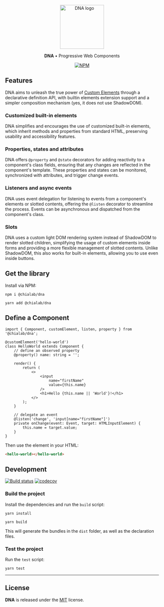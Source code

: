 <p align="center">
    <a href="https://chialab.github.io/dna/">
        <img alt="DNA logo" width="144" height="144" src="https://raw.githack.com/chialab/dna/main/logo.svg" />
    </a>
</p>

<p align="center">
    <strong>DNA</strong> • Progressive Web Components
</p>

<p align="center">
    <a href="https://www.npmjs.com/package/@chialab/dna"><img alt="NPM" src="https://img.shields.io/npm/v/@chialab/dna.svg"></a>
</p>

## Features

DNA aims to unleash the true power of [Custom Elements](https://developer.mozilla.org/en-US/docs/Web/API/Web_components/Using_custom_elements) through a declarative definition API, with builtin elements extension support and a simpler composition mechanism (yes, it does not use ShadowDOM).

### Customized built-in elements

DNA simplifies and encourages the use of customized built-in elements, which inherit methods and properties from standard HTML, preserving usability and accessibility features.

### Properties, states and attributes

DNA offers `@property` and `@state` decorators for adding reactivity to a component's class fields, ensuring that any changes are reflected in the component's template. These properties and states can be monitored, synchronized with attributes, and trigger change events.

### Listeners and async events

DNA uses event delegation for listening to events from a component's elements or slotted contents, offering the `@listen` decorator to streamline the process. Events can be asynchronous and dispatched from the component's class.

### Slots

DNA uses a custom light DOM rendering system instead of ShadowDOM to render slotted children, simplifying the usage of custom elements inside forms and providing a more flexible management of slotted contents. Unlike ShadowDOM, this also works for built-in elements, allowing you to use <slot> even inside buttons.

## Get the library

Install via NPM:

```
npm i @chialab/dna
```

```
yarn add @chialab/dna
```

## Define a Component

```tsx
import { Component, customElement, listen, property } from '@chialab/dna';

@customElement('hello-world')
class HelloWorld extends Component {
    // define an observed property
    @property() name: string = '';

    render() {
        return (
            <>
                <input
                    name="firstName"
                    value={this.name}
                />
                <h1>Hello {this.name || 'World'}!</h1>
            </>
        );
    }

    // delegate an event
    @listen('change', 'input[name="firstName"]')
    private onChange(event: Event, target: HTMLInputElement) {
        this.name = target.value;
    }
}
```

Then use the element in your HTML:

```html
<hello-world></hello-world>
```

## Development

[![Build status](https://github.com/chialab/dna/workflows/Main/badge.svg)](https://github.com/chialab/dna/actions?query=workflow%3AMain)
[![codecov](https://codecov.io/gh/chialab/dna/branch/main/graph/badge.svg)](https://codecov.io/gh/chialab/dna)

### Build the project

Install the dependencies and run the `build` script:

```
yarn install
```

```
yarn build
```

This will generate the bundles in the `dist` folder, as well as the declaration files.

### Test the project

Run the `test` script:

```
yarn test
```

---

## License

**DNA** is released under the [MIT](https://github.com/chialab/dna/blob/main/LICENSE) license.
